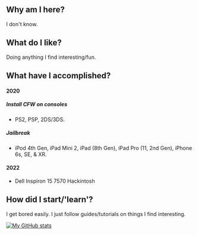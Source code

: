 ## Why am I here?

I don't know.

## What do I like?        

Doing anything I find interesting/fun.

## What have I accomplished?

#### 2020
##### Install CFW on consoles
-  PS2, PSP, 2DS/3DS.
##### Jailbreak
- iPod 4th Gen, iPad Mini 2, iPad (8th Gen), iPad Pro (11, 2nd Gen), iPhone 6s, SE, & XR.

#### 2022
- Dell Inspiron 15 7570 Hackintosh

## How did I start/'learn'?

I get bored easily. I just follow guides/tutorials on things I find interesting.

[![My GitHub stats](https://github-readme-stats.vercel.app/api?username=ispoof&count_private=true&theme=dark&show_icons=true&border_radius=10&include_all_commits=true)](https://github.com/anuraghazra/github-readme-stats)

